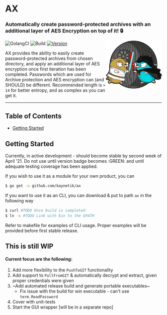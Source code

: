 # AX

### Automatically create password-protected archives with an additional layer of AES Encryption on top of it! :lock:

<img align="right" width="180px" src="https://raw.githubusercontent.com/kaynetik/dotfiles/master/svg-resources/ashleymcnamara@GOPHER_STAR_WARS.png">

![GolangCI](https://github.com/kaynetik/ax/workflows/golangci/badge.svg?branch=main)
![Build](https://github.com/kaynetik/ax/workflows/Build/badge.svg?branch=main)
[![Version](https://img.shields.io/badge/version-v0.0.4-blue.svg)](https://github.com/kaynetik/ax/releases)

AX provides the ability to easily create password-protected archives from chosen directory, and apply an additional
layer of AES encryption once first iteration has been completed. Passwords which are used for Archive protection and AES
encryption can (and SHOULD) be different. Recommended length is `> 14` for better entropy, and as complex as you can get
it.

----

## Table of Contents

- [Getting Started](#getting-started)

## Getting Started

Currently, in active development - should become stable by second week of April '21. Do not use until version badge
becomes :GREEN: and until adequate testing coverage has been applied.

If you wish to use it as a module for your own product, you can

```sh
$ go get -u github.com/kaynetik/ax
```

If you want to use it as an CLI, you can download & put to path `ax` in the following way

```sh
$ curl #TODO Once build is completed
$ ln -s #TODO Link with bin to the $PATH
```

Refer to makefile for examples of CLI usage. Proper examples will be provided before first stable release.

## This is still WIP

#### Current focus are the following:

1. Add more flexibility to the `PushToGIT` functionality
2. Add support to `PullFromGIT` & automatically decrypt and extract, given proper credentials were given
3. ~Add automated release build and generate portable executables~
   + Fix issue with the build for win executable - can't use `term.ReadPassword`
4. Cover with unit-tests
5. Start the GUI wrapper [will be in a separate repo]